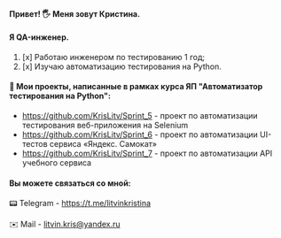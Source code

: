 #### Привет! 🖐️ Меня зовут Кристина.

#### Я QA-инженер.

1. [x] Работаю инженером по тестированию 1 год;
2. [x] Изучаю автоматизацию тестирования на Python.



#### 🔗 Мои проекты, написанные в рамках курса ЯП "Автоматизатор тестирования на Python": 
* https://github.com/KrisLitv/Sprint_5 - проект по автоматизации тестирования веб-приложения на Selenium
* https://github.com/KrisLitv/Sprint_6 - проект по автоматизации UI-тестов сервиса «Яндекс. Самокат»
* https://github.com/KrisLitv/Sprint_7 - проект по автоматизации API учебного сервиса


#### Вы можете связаться со мной:

📟 Telegram - https://t.me/litvinkristina

✉️ Mail - [litvin.kris@yandex.ru]()
